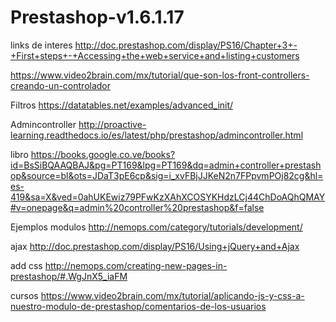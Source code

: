 # Prestashop-v1.6.1.17
links de interes 
http://doc.prestashop.com/display/PS16/Chapter+3+-+First+steps+-+Accessing+the+web+service+and+listing+customers

https://www.video2brain.com/mx/tutorial/que-son-los-front-controllers-creando-un-controlador

Filtros 
https://datatables.net/examples/advanced_init/

Admincontroller
http://proactive-learning.readthedocs.io/es/latest/php/prestashop/admincontroller.html

libro
https://books.google.co.ve/books?id=BsSiBQAAQBAJ&pg=PT169&lpg=PT169&dq=admin+controller+prestashop&source=bl&ots=JDaT3pE6cp&sig=i_xvFBjJJKeN2n7FPpvmPOj82cg&hl=es-419&sa=X&ved=0ahUKEwiz79PFwKzXAhXCOSYKHdzLCj44ChDoAQhQMAY#v=onepage&q=admin%20controller%20prestashop&f=false

Ejemplos modulos
http://nemops.com/category/tutorials/development/

ajax 
http://doc.prestashop.com/display/PS16/Using+jQuery+and+Ajax

add css
http://nemops.com/creating-new-pages-in-prestashop/#.WgJnX5_iaFM

cursos
https://www.video2brain.com/mx/tutorial/aplicando-js-y-css-a-nuestro-modulo-de-prestashop/comentarios-de-los-usuarios




